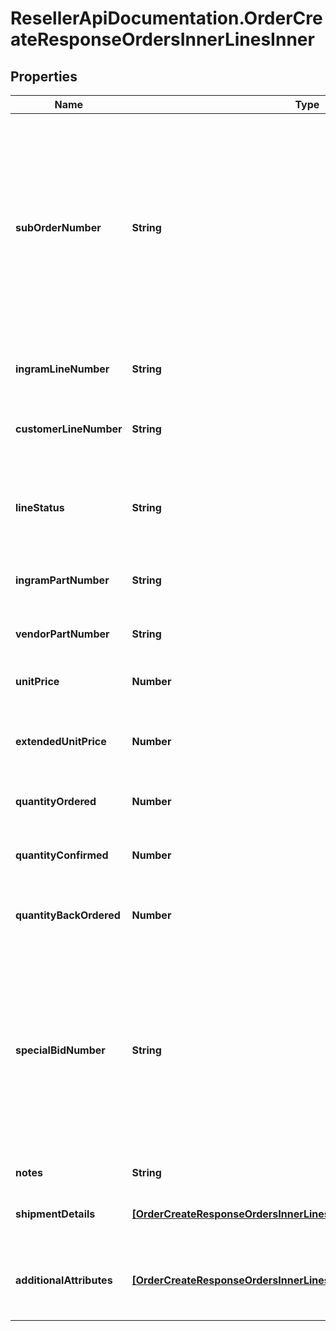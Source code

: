 # ResellerApiDocumentation.OrderCreateResponseOrdersInnerLinesInner

## Properties

Name | Type | Description | Notes
------------ | ------------- | ------------- | -------------
**subOrderNumber** | **String** | The sub order number. The two-digit prefix is the warehouse code of the warehouse nearest the reseller. The middle number is the order number. The two-digit suffix is the sub order number. | [optional] 
**ingramLineNumber** | **String** | The Ingram Micro line number for the product. | [optional] 
**customerLineNumber** | **String** | The reseller&#39;s line number for reference in their system. | [optional] 
**lineStatus** | **String** | The status for the line item in the order. One of: Backordered, Open | [optional] 
**ingramPartNumber** | **String** | The Ingram Micro part number for the line item. | [optional] 
**vendorPartNumber** | **String** | The vendor part number for the line item. | [optional] 
**unitPrice** | **Number** | The unit price for the line item. | [optional] 
**extendedUnitPrice** | **Number** | The extended list price (unit price X quantity) for the line item. | [optional] 
**quantityOrdered** | **Number** | The quantity of the line item ordered. | [optional] 
**quantityConfirmed** | **Number** | The quantity of the line item that has been confirmed. | [optional] 
**quantityBackOrdered** | **Number** | The quantity of the line item that is backordered. | [optional] 
**specialBidNumber** | **String** | The bid number for the line item provided to the reseller by the vendor for special pricing and discounts. Line-level bid numbers take precedence over header-level bid numbers. | [optional] 
**notes** | **String** | Line-level notes. | [optional] 
**shipmentDetails** | [**[OrderCreateResponseOrdersInnerLinesInnerShipmentDetailsInner]**](OrderCreateResponseOrdersInnerLinesInnerShipmentDetailsInner.md) | The shipment details for the line item. | [optional] 
**additionalAttributes** | [**[OrderCreateResponseOrdersInnerLinesInnerAdditionalAttributesInner]**](OrderCreateResponseOrdersInnerLinesInnerAdditionalAttributesInner.md) | SAP requested and country-specific line level details. | [optional] 


